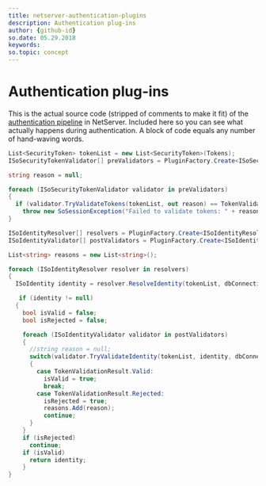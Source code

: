 ```yaml
---
title: netserver-authentication-plugins
description: Authentication plug-ins
author: {github-id}
so.date: 05.29.2018
keywords:
so.topic: concept
---
```


# Authentication plug-ins

This is the actual source code (stripped of comments to make it fit) of the [authentication pipeline][1] in NetServer. Included here so you can see what actually happens during authentication. A block of code equals any number of hand-waving words.

```csharp
List<SecurityToken> tokenList = new List<SecurityToken>(Tokens);
ISoSecurityTokenValidator[] preValidators = PluginFactory.Create<ISoSecurityTokenValidator>();

string reason = null;

foreach (ISoSecurityTokenValidator validator in preValidators)
{
  if (validator.TryValidateTokens(tokenList, out reason) == TokenValidationResult.Rejected)
    throw new SoSessionException("Failed to validate tokens: " + reason);
}

ISoIdentityResolver[] resolvers = PluginFactory.Create<ISoIdentityResolver>();
ISoIdentityValidator[] postValidators = PluginFactory.Create<ISoIdentityValidator>();

List<string> reasons = new List<string>();

foreach (ISoIdentityResolver resolver in resolvers)
{
  ISoIdentity identity = resolver.ResolveIdentity(tokenList, dbConnection);

   if (identity != null)
  {
    bool isValid = false;
    bool isRejected = false;

    foreach (ISoIdentityValidator validator in postValidators)
    {
      //string reason = null;
      switch(validator.TryValidateIdentity(tokenList, identity, dbConnection, out reason))
      {
        case TokenValidationResult.Valid:
          isValid = true;
          break;
        case TokenValidationResult.Rejected:
          isRejected = true;
          reasons.Add(reason);
          continue;
      }
    }
    if (isRejected)
      continue;
    if (isValid)
      return identity;
    }
}
```

<!-- Referenced links -->
[1]: pipeline.md

